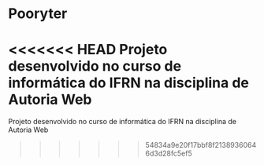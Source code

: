 # Pooryter
<<<<<<< HEAD
Projeto desenvolvido no curso de informática do IFRN na disciplina de Autoria Web
=======
Projeto desenvolvido no curso de informática do IFRN na disciplina de Autoria Web
>>>>>>> 54834a9e20f17bbf8f21389360646d3d28fc5ef5
